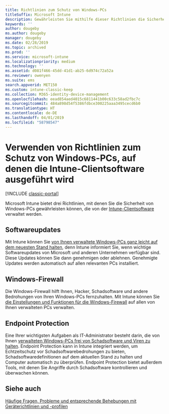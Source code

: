 ```yaml
---
title: Richtlinien zum Schutz von Windows-PCs
titleSuffix: Microsoft Intune
description: Gewährleisten Sie mithilfe dieser Richtlinien die Sicherheit von Windows-PCs, wenn diese mit der Intune-Clientsoftware verwaltet werden.
keywords: ''
author: dougeby
ms.author: dougeby
manager: dougeby
ms.date: 02/28/2019
ms.topic: archived
ms.prod: ''
ms.service: microsoft-intune
ms.localizationpriority: medium
ms.technology: ''
ms.assetid: d081f466-45dd-41d1-ab25-6d974c72a52a
ms.reviewer: owenyen
ms.suite: ems
search.appverid: MET150
ms.custom: intune-classic-keep
ms.collection: M365-identity-device-management
ms.openlocfilehash: eead854aed4015c6811441b00c633c58ad2fbc7c
ms.sourcegitcommit: 484a898d54f5386fdbce300225aaa3495cecd6b0
ms.translationtype: HT
ms.contentlocale: de-DE
ms.lasthandoff: 04/01/2019
ms.locfileid: "58798547"
---
```

# <a name="use-policies-to-help-protect-windows-pcs-that-run-the-intune-client-software"></a>Verwenden von Richtlinien zum Schutz von Windows-PCs, auf denen die Intune-Clientsoftware ausgeführt wird

[!INCLUDE [classic-portal](includes/classic-portal.md)]

Microsoft Intune bietet drei Richtlinien, mit denen Sie die Sicherheit von Windows-PCs gewährleisten können, die von der [Intune-Clientsoftware](manage-windows-pcs-with-microsoft-intune.md) verwaltet werden.


## <a name="software-updates"></a>Softwareupdates

Mit Intune können Sie [von Ihnen verwaltete Windows-PCs ganz leicht auf dem neuesten Stand halten](keep-windows-pcs-up-to-date-with-software-updates-in-microsoft-intune.md), denn Intune informiert Sie, wenn wichtige Softwareupdates von Microsoft und anderen Unternehmen verfügbar sind. Diese Updates können Sie dann genehmigen oder ablehnen. Genehmigte Updates werden automatisch auf allen relevanten PCs installiert.

## <a name="windows-firewall"></a>Windows-Firewall

Die Windows-Firewall hilft Ihnen, Hacker, Schadsoftware und andere Bedrohungen von Ihren Windows-PCs fernzuhalten. Mit Intune können Sie [die Einstellungen und Funktionen für die Windows-Firewall](help-protect-windows-pcs-using-windows-firewall-policies-in-microsoft-intune.md) auf allen von Ihnen verwalteten PCs verwalten.

## <a name="endpoint-protection"></a>Endpoint Protection

Eine Ihrer wichtigsten Aufgaben als IT-Administrator besteht darin, die von Ihnen [verwalteten Windows-PCs frei von Schadsoftware und Viren zu halten](help-secure-windows-pcs-with-endpoint-protection-for-microsoft-intune.md). Endpoint Protection kann in Intune integriert werden, um Echtzeitschutz vor Schadsoftwarebedrohungen zu bieten, Schadsoftwaredefinitionen auf dem aktuellen Stand zu halten und Computer automatisch zu überprüfen. Endpoint Protection bietet außerdem Tools, mit denen Sie Angriffe durch Schadsoftware kontrollieren und überwachen können.

## <a name="see-also"></a>Siehe auch

[Häufige Fragen, Probleme und entsprechende Behebungen mit Geräterichtlinien und -profilen](device-profile-troubleshoot.md)
